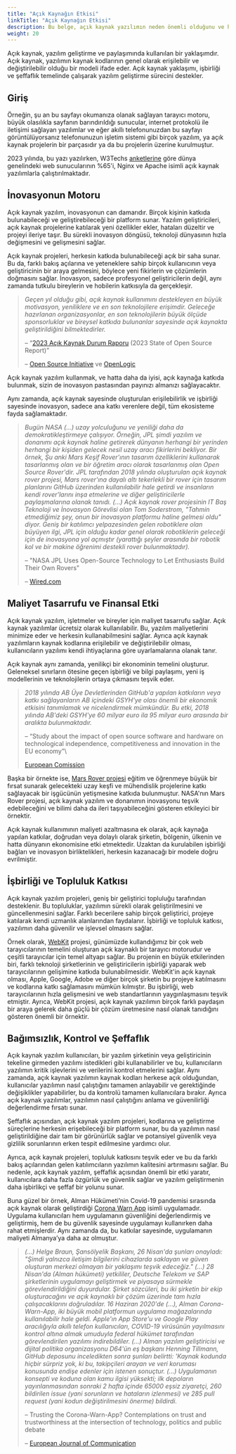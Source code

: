 ```yaml
---
title: "Açık Kaynağın Etkisi"
linkTitle: "Açık Kaynağın Etkisi"
description: Bu belge, açık kaynak yazılımın neden önemli olduğunu ve hangi alanlarda etkili olduğunu açıklamaktadır. 
weight: 20
---
```


Açık kaynak, yazılım geliştirme ve paylaşımında kullanılan bir yaklaşımdır. Açık kaynak, yazılımın kaynak kodlarının genel olarak erişilebilir ve değiştirilebilir olduğu bir modeli ifade eder. Açık kaynak yaklaşımı, işbirliği ve şeffaflık temelinde çalışarak yazılım geliştirme sürecini destekler.

## Giriş

Örneğin, şu an bu sayfayı okumanıza olanak sağlayan tarayıcı motoru, büyük olasılıkla sayfanın barındırıldığı sunucular, internet protokolü ile iletişimi sağlayan yazılımlar ve eğer akıllı telefonunuzdan bu sayfayı görüntülüyorsanız telefonunuzun işletim sistemi gibi birçok yazılım, ya açık kaynak projelerin bir parçasıdır ya da bu projelerin üzerine kurulmuştur.

2023 yılında, bu yazı yazılırken, W3Techs [anketlerine](https://w3techs.com/technologies/overview/web_server) göre dünya genelindeki web sunucularının %65'i, Nginx ve Apache isimli açık kaynak yazılımlarla çalıştırılmaktadır.


## İnovasyonun Motoru

Açık kaynak yazılım, inovasyonun can damarıdır. Birçok kişinin katkıda bulunabileceği ve geliştirebileceği bir platform sunar. Yazılım geliştiricileri, açık kaynak projelerine katılarak yeni özellikler ekler, hataları düzeltir ve projeyi ileriye taşır. Bu sürekli inovasyon döngüsü, teknoloji dünyasının hızla değişmesini ve gelişmesini sağlar.

Açık kaynak projeleri, herkesin katkıda bulunabileceği açık bir saha sunar. Bu da, farklı bakış açılarına ve yeteneklere sahip birçok kullanıcının veya geliştiricinin bir araya gelmesini, böylece yeni fikirlerin ve çözümlerin doğmasını sağlar. İnovasyon, sadece profesyonel geliştiricilerin değil, aynı zamanda tutkulu bireylerin ve hobilerin katkısıyla da gerçekleşir.

> _Geçen yıl olduğu gibi, açık kaynak kullanımını destekleyen en büyük motivasyon, yeniliklere ve en son teknolojilere erişimdir. Geleceğe hazırlanan organizasyonlar, en son teknolojilerin büyük ölçüde sponsorluklar ve bireysel katkıda bulunanlar sayesinde açık kaynakta geliştirildiğini bilmektedirler._
>
> – “[2023 Açık Kaynak Durum Raporu](https://www.openlogic.com/resources/2023-state-open-source-report) (2023 State of Open Source Report)”
>
> – [Open Source Initiative](https://opensource.org/) ve [OpenLogic](https://www.openlogic.com/)

Açık kaynak yazılım kullanmak, ve hatta daha da iyisi, açık kaynağa katkıda bulunmak, sizin de inovasyon pastasından payınızı almanızı sağlayacaktır.

Aynı zamanda, açık kaynak sayesinde oluşturulan erişilebilirlik ve işbirliği sayesinde inovasyon, sadece ana katkı verenlere değil, tüm ekosisteme fayda sağlamaktadır.

> _Bugün NASA (…) uzay yolculuğunu ve yeniliği daha da demokratikleştirmeye çalışıyor. Örneğin, JPL şimdi yazılım ve donanımı açık kaynak haline getirerek dünyanın herhangi bir yerinden herhangi bir kişiden gelecek nesil uzay aracı fikirlerini bekliyor. Bir örnek, Şu anki Mars Keşif Rover'ının tasarım özelliklerini kullanarak tasarlanmış olan ve bir öğretim aracı olarak tasarlanmış olan Open Source Rover'dir._
> _JPL tarafından 2018 yılında oluşturulan açık kaynak rover projesi, Mars rover'ına dayalı altı tekerlekli bir rover için tasarım planlarını GitHub üzerinden kullanılabilir hale getirdi ve insanların kendi rover'larını inşa etmelerine ve diğer geliştiricilerle paylaşmalarına olanak tanıdı. (…)_
> _Açık kaynak rover projesinin IT Baş Teknoloji ve İnovasyon Görevlisi olan Tom Soderstrom, "Tahmin etmediğimiz şey, onun bir inovasyon platformu haline gelmesi oldu" diyor._
> _Geniş bir katılımcı yelpazesinden gelen robotiklere olan büyüyen ilgi, JPL için olduğu kadar genel olarak robotiklerin geleceği için de inovasyona yol açmıştır (yarattığı şeyler arasında bir robotik kol ve bir makine öğrenimi destekli rover bulunmaktadır)._
>
> – "NASA JPL Uses Open-Source Technology to Let Enthusiasts Build Their Own Rovers"
>
>– [Wired.com](https://www.wired.com/wiredinsider/2019/09/nasa-jpl-uses-open-source-technology-let-enthusiasts-build-rovers/)


## Maliyet Tasarrufu ve Finansal Etki

Açık kaynak yazılım, işletmeler ve bireyler için maliyet tasarrufu sağlar. Açık kaynak yazılımlar ücretsiz olarak kullanılabilir. Bu, yazılım maliyetlerini minimize eder ve herkesin kullanabilmesini sağlar. Ayrıca açık kaynak yazılımların kaynak kodlarına erişilebilir ve değiştirilebilir olması, kullanıcıların yazılımı kendi ihtiyaçlarına göre uyarlamalarına olanak tanır.

Açık kaynak aynı zamanda, yenilikçi bir ekonominin temelini oluşturur. Geleneksel sınırların ötesine geçen işbirliği ve bilgi paylaşımı, yeni iş modellerinin ve teknolojilerin ortaya çıkmasını teşvik eder.

> _2018 yılında AB Üye Devletlerinden GitHub'a yapılan katkıların veya katkı sağlayanların AB içindeki GSYH'ye olası önemli bir ekonomik etkisini tanımlamak ve nicelendirmek mümkündür. Bu etki, 2018 yılında AB'deki GSYH'ye 60 milyar euro ila 95 milyar euro arasında bir aralıkta bulunmaktadır._
>
> – “Study about the impact of open source software and hardware on technological independence, competitiveness and innovation in the EU economy”\
>
> [European Comission](https://digital-strategy.ec.europa.eu/en/library/study-about-impact-open-source-software-and-hardware-technological-independence-competitiveness-and)

Başka bir örnekte ise, [Mars Rover projesi](https://github.com/nasa-jpl/open-source-rover) eğitim ve öğrenmeye büyük bir fırsat sunarak gelecekteki uzay keşfi ve mühendislik projelerine katkı sağlayacak bir işgücünün yetişmesine katkıda bulunmuştur. NASA'nın Mars Rover projesi, açık kaynak yazılım ve donanımın inovasyonu teşvik edebileceğini ve bilimi daha da ileri taşıyabileceğini gösteren etkileyici bir örnektir.

Açık kaynak kullanımının maliyeti azaltmasına ek olarak, açık kaynağa yapılan katkılar, doğrudan veya dolaylı olarak şirketin, bölgenin, ülkenin ve hatta dünyanın ekonomisine etki etmektedir. Uzaktan da kurulabilen işbirliği bağları ve inovasyon birliktelikleri, herkesin kazanacağı bir modele doğru evrilmiştir.


## İşbirliği ve Topluluk Katkısı

Açık kaynak yazılım projeleri, geniş bir geliştirici topluluğu tarafından desteklenir. Bu topluluklar, yazılımın sürekli olarak geliştirilmesini ve güncellenmesini sağlar. Farklı becerilere sahip birçok geliştirici, projeye katılarak kendi uzmanlık alanlarından faydalanır. İşbirliği ve topluluk katkısı, yazılımın daha güvenilir ve işlevsel olmasını sağlar.

Örnek olarak, [WebKit](https://github.com/WebKit/WebKit) projesi, günümüzde kullandığımız bir çok web tarayıcılarının temelini oluşturan açık kaynaklı bir tarayıcı motorudur ve çeşitli tarayıcılar için temel altyapı sağlar. Bu projenin en büyük etkilerinden biri, farklı teknoloji şirketlerinin ve geliştiricilerin işbirliği yaparak web tarayıcılarının gelişimine katkıda bulunabilmesidir. WebKit'in açık kaynak olması, Apple, Google, Adobe ve diğer birçok şirketin bu projeye katılmasını ve kodlarına katkı sağlamasını mümkün kılmıştır. Bu işbirliği, web tarayıcılarının hızla gelişmesini ve web standartlarının yaygınlaşmasını teşvik etmiştir. Ayrıca, WebKit projesi, açık kaynak yazılımın birçok farklı paydaşın bir araya gelerek daha güçlü bir çözüm üretmesine nasıl olanak tanıdığını gösteren önemli bir örnektir.


## Bağımsızlık, Kontrol ve Şeffaflık

Açık kaynak yazılım kullanıcıları, bir yazılım şirketinin veya geliştiricinin tekeline girmeden yazılımı istedikleri gibi kullanabilirler ve bu, kullanıcıların yazılımın kritik işlevlerini ve verilerini kontrol etmelerini sağlar. Aynı zamanda, açık kaynak yazılımın kaynak kodları herkese açık olduğundan, kullanıcılar yazılımın nasıl çalıştığını tamamen anlayabilir ve gerektiğinde değişiklikler yapabilirler, bu da kontrolü tamamen kullanıcılara bırakır. Ayrıca açık kaynak yazılımlar, yazılımın nasıl çalıştığını anlama ve güvenilirliği değerlendirme fırsatı sunar.

Şeffaflık açısından, açık kaynak yazılım projeleri, kodlarına ve geliştirme süreçlerine herkesin erişebileceği bir platform sunar, bu da yazılımın nasıl geliştirildiğine dair tam bir görünürlük sağlar ve potansiyel güvenlik veya gizlilik sorunlarının erken tespit edilmesine yardımcı olur.

Ayrıca, açık kaynak projeleri, topluluk katkısını teşvik eder ve bu da farklı bakış açılarından gelen katılımcıların yazılımın kalitesini artırmasını sağlar. Bu nedenle, açık kaynak yazılım, şeffaflık açısından önemli bir etki yaratır, kullanıcılara daha fazla özgürlük ve güvenlik sağlar ve yazılım geliştirmenin daha işbirlikçi ve şeffaf bir yolunu sunar.

Buna güzel bir örnek, Alman Hükümeti’nin Covid-19 pandemisi sırasında açık kaynak olarak geliştirdiği [Corona Warn App](https://www.coronawarn.app/en/) isimli uygulamadır. Uygulama kullanıcıları hem uygulamanın güvenliğini değerlendirmiş ve geliştirmiş, hem de bu güvenlik sayesinde uygulamayı kullanırken daha rahat etmişlerdir. Aynı zamanda da, bu katkılar sayesinde, uygulamanın maliyeti Almanya’ya daha az olmuştur.

> _(...) Helge Braun, Şansölyelik Başkanı, 26 Nisan'da şunları onayladı: "Şimdi yalnızca iletişim bilgilerini cihazlarda saklayan ve güven oluşturan merkezi olmayan bir yaklaşımı teşvik edeceğiz." (...) 28 Nisan'da (Alman hükümeti) yetkililer, Deutsche Telekom ve SAP şirketlerinin uygulamayı geliştirmek ve piyasaya sürmekle görevlendirildiğini duyurdular. Şirket sözcüleri, bu iki şirketin bir ekip oluşturacağını ve açık kaynaklı bir çözüm üzerinde tam hızla çalışacaklarını doğruladılar. 16 Haziran 2020'de (...), Alman Corona-Warn-App, iki büyük mobil platformun uygulama mağazalarında kullanılabilir hale geldi. Apple'ın App Store'u ve Google Play aracılığıyla akıllı telefon kullanıcıları, COVID-19 virüsünün yayılmasını kontrol altına almak umuduyla federal hükümet tarafından görevlendirilen yazılımı indirebildiler. (...) Alman yazılım geliştiricisi ve dijital politika organizasyonu D64'ün eş başkanı Henning Tillmann, GitHub deposunu inceledikten sonra şunları belirtti: 'Kaynak kodunda hiçbir sürpriz yok, ki bu, takipçileri arayan ve veri koruması konusunda endişe edenler için istenen sonuçtur. (...) Uygulamanın konsepti ve koduna olan kamu ilgisi yüksekti; ilk depoların yayınlanmasından sonraki 2 hafta içinde 65000 eşsiz ziyaretçi, 260 bildirilen issue (yani sorunların ve hataların izlenmesi) ve 285 pull request (yani kodun değiştirilmesini önerme) bildirdi._
>
> – Trusting the Corona-Warn-App? Contemplations on trust and trustworthiness at the intersection of technology, politics and public debate
> 
> – [European Journal of Communication](https://journals.sagepub.com/doi/10.1177/02673231211028377)
